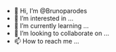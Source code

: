 - 👋 Hi, I’m @Brunoparodes
- 👀 I’m interested in ...
- 🌱 I’m currently learning ...
- 💞️ I’m looking to collaborate on ...
- 📫 How to reach me ...

<!---
Brunoparodes/Brunoparodes is a ✨ special ✨ repository because its `README.md` (this file) appears on your GitHub profile.
You can click the Preview link to take a look at your changes.
--->
